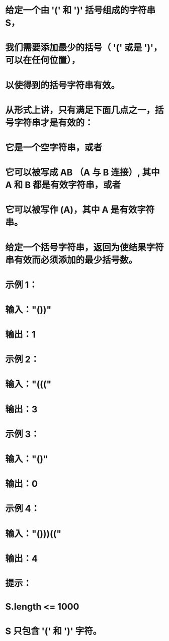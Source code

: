 # 给定一个由 '(' 和 ')' 括号组成的字符串 S，
# 我们需要添加最少的括号（ '(' 或是 ')'，可以在任何位置），
# 以使得到的括号字符串有效。
# 从形式上讲，只有满足下面几点之一，括号字符串才是有效的：
# 它是一个空字符串，或者
# 它可以被写成 AB （A 与 B 连接）, 其中 A 和 B 都是有效字符串，或者
# 它可以被写作 (A)，其中 A 是有效字符串。
# 给定一个括号字符串，返回为使结果字符串有效而必须添加的最少括号数。
# 示例 1：
# 输入："())"
# 输出：1
# 示例 2：
# 输入："((("
# 输出：3
# 示例 3：
# 输入："()"
# 输出：0
# 示例 4：
# 输入："()))(("
# 输出：4
# 提示：
# S.length <= 1000
# S 只包含 '(' 和 ')' 字符。